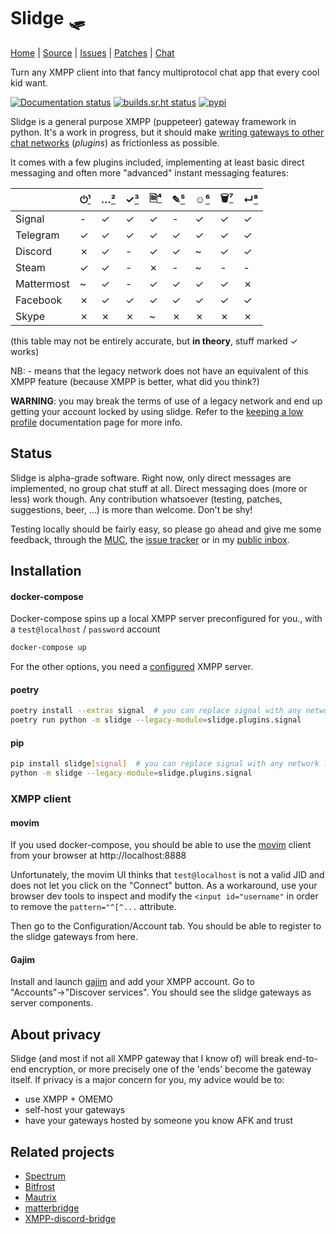 Slidge 🛷
========

[Home](https://sr.ht/~nicoco/slidge) |
[Source](https://sr.ht/~nicoco/slidge/sources) |
[Issues](https://sr.ht/~nicoco/slidge/trackers) |
[Patches](https://lists.sr.ht/~nicoco/public-inbox) |
[Chat](xmpp:slidge@conference.nicoco.fr?join)

Turn any XMPP client into that fancy multiprotocol chat app that every cool kid want.

[![Documentation status](https://readthedocs.org/projects/slidge/badge/?version=latest)](https://slidge.readthedocs.io/)
[![builds.sr.ht status](https://builds.sr.ht/~nicoco/slidge/commits/master/.build.yml.svg)](https://builds.sr.ht/~nicoco/slidge/commits/master/.build.yml?)
[![pypi](https://badge.fury.io/py/slidge.svg)](https://pypi.org/project/slidge/)

Slidge is a general purpose XMPP (puppeteer) gateway framework in python.
It's a work in progress, but it should make
[writing gateways to other chat networks](https://slidge.readthedocs.io/en/latest/dev/tutorial.html)
(*plugins*) as frictionless as possible.

It comes with a few plugins included, implementing at least basic direct messaging and often more "advanced"
instant messaging features:

|            | ⏻[¹] | …[²] | ✓[³] | 🗎[⁴] | ✎[⁵] | ☺[⁶] | 🗑[⁷]  | ↵[⁸] | 
|------------|------|------|------|-------|------|------|--------|------|
| Signal     | -    | ✓    | ✓    | ✓     | -    | ✓    | ✓      | ✓    |
| Telegram   | ✓    | ✓    | ✓    | ✓     | ✓    | ✓    | ✓      | ✓    |
| Discord    | ✗    | ✓    | -    | ✓     | ✓    | ~    | ✓      | ✓    |
| Steam      | ✓    | ✓    | -    | ✗     | -    | ~    | -      | -    |
| Mattermost | ~    | ✓    | -    | ✓     | ✓    | ✓    | ✓      | ✗    |
| Facebook   | ✗    | ✓    | ✓    | ✓     | ✓    | ✓    | ✓      | ✓    |
| Skype      | ✗    | ✗    | ✗    | ~     | ✗    | ✗    | ✗      | ✗    |


[¹]: https://xmpp.org/rfcs/rfc6121.html#presence
[²]: https://xmpp.org/extensions/xep-0085.html
[³]: https://xmpp.org/extensions/xep-0333.html
[⁴]: https://xmpp.org/extensions/xep-0363.html
[⁵]: https://xmpp.org/extensions/xep-0308.html
[⁶]: https://xmpp.org/extensions/xep-0444.html
[⁷]: https://xmpp.org/extensions/xep-0424.html
[⁸]: https://xmpp.org/extensions/xep-0461.html


(this table may not be entirely accurate, but **in theory**, stuff marked ✓ works)

NB: - means that the legacy network does not have an equivalent of this XMPP feature
    (because XMPP is better, what did you think?)

**WARNING**: you may break the terms of use of a legacy network and end up getting your account locked
by using slidge. Refer to the [keeping a low profile](https://slidge.readthedocs.io/en/latest/user/low_profile.html)
documentation page for more info.

Status
------

Slidge is alpha-grade software.
Right now, only direct messages are implemented, no group chat stuff at all.
Direct messaging does (more or less) work though.
Any contribution whatsoever (testing, patches, suggestions, beer, …) is more than welcome.
Don't be shy!

Testing locally should be fairly easy, so please go ahead and give me some
feedback, through the [MUC](xmpp:slidge@conference.nicoco.fr?join), the
[issue tracker](https://todo.sr.ht/~nicoco/slidge) or in my
[public inbox](https://lists.sr.ht/~nicoco/public-inbox).

Installation
------------

#### docker-compose

Docker-compose spins up a local XMPP server preconfigured for you., with a ``test@localhost`` / ``password``
account

```sh
docker-compose up
```

For the other options, you need a
[configured](https://slidge.readthedocs.io/en/latest/admin/general.html#configure-the-xmpp-server)
XMPP server.

#### poetry

```sh
poetry install --extras signal  # you can replace signal with any network listed in the table above
poetry run python -m slidge --legacy-module=slidge.plugins.signal
```

#### pip

```sh
pip install slidge[signal]  # you can replace signal with any network listed in the table above
python -m slidge --legacy-module=slidge.plugins.signal
```

### XMPP client

#### movim

If you used docker-compose, you should be able to use the [movim](https://movim.eu) client
from your browser at http://localhost:8888

Unfortunately, the movim UI thinks that ``test@localhost`` is not a valid JID and does not let you click
on the "Connect" button.
As a workaround, use your browser dev tools to inspect and modify the ``<input id="username"`` in order to
remove the ``pattern="^[^...`` attribute.

Then go to the Configuration/Account tab. You should be able to register to the slidge gateways from here.

#### Gajim

Install and launch [gajim](https://gajim.org) and add your XMPP account.
Go to "Accounts"→"Discover services".
You should see the slidge gateways as server components.

About privacy
-------------

Slidge (and most if not all XMPP gateway that I know of) will break
end-to-end encryption, or more precisely one of the 'ends' become the
gateway itself. If privacy is a major concern for you, my advice would
be to:

-   use XMPP + OMEMO
-   self-host your gateways
-   have your gateways hosted by someone you know AFK and trust

Related projects
----------------

-   [Spectrum](https://www.spectrum.im/)
-   [Bitfrost](https://github.com/matrix-org/matrix-bifrost)
-   [Mautrix](https://github.com/mautrix)
-   [matterbridge](https://github.com/42wim/matterbridge)
-   [XMPP-discord-bridge](https://git.polynom.me/PapaTutuWawa/xmpp-discord-bridge)
